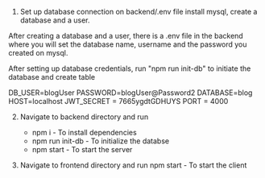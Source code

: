 1. Set up database connection on backend/.env file
install mysql, create a database and a user. 


After creating a database and a user, there is a .env file in the backend where you will set the database name, username and the password you created on mysql. 


After setting up database credentials, run "npm run init-db" to initiate the database and create table


DB_USER=blogUser
PASSWORD=blogUser@Password2
DATABASE=blog
HOST=localhost
JWT_SECRET = 7665ygdtGDHUYS
PORT = 4000

2. Navigate to backend directory and run 
   - npm i - To install dependencies
   - npm run init-db - To initialize the databse
   - npm start - To start the server 

3. Navigate to frontend directory and run 
 npm start  - To start the client